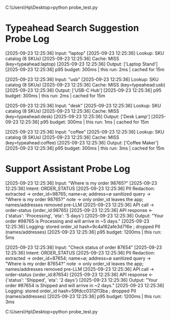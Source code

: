 C:\Users\Hp\Desktop>python probe_test.py

# Typeahead Search Suggestion Probe Log

[2025-09-23 12:25:36] Input: "laptop"
[2025-09-23 12:25:36] Lookup: SKU catalog (8 SKUs)
[2025-09-23 12:25:36] Cache: MISS (key=typeahead:laptop)
[2025-09-23 12:25:36] Output: ['Laptop Stand']
[2025-09-23 12:25:36] p95 budget: 300ms | this run: 2ms | cached for 15m


[2025-09-23 12:25:36] Input: "usb"
[2025-09-23 12:25:36] Lookup: SKU catalog (8 SKUs)
[2025-09-23 12:25:36] Cache: MISS (key=typeahead:usb)
[2025-09-23 12:25:36] Output: ['USB-C Hub']
[2025-09-23 12:25:36] p95 budget: 300ms | this run: 2ms | cached for 15m


[2025-09-23 12:25:36] Input: "desk"
[2025-09-23 12:25:36] Lookup: SKU catalog (8 SKUs)
[2025-09-23 12:25:36] Cache: MISS (key=typeahead:desk)
[2025-09-23 12:25:36] Output: ['Desk Lamp']
[2025-09-23 12:25:36] p95 budget: 300ms | this run: 1ms | cached for 15m


[2025-09-23 12:25:36] Input: "coffee"
[2025-09-23 12:25:36] Lookup: SKU catalog (8 SKUs)
[2025-09-23 12:25:36] Cache: MISS (key=typeahead:coffee)
[2025-09-23 12:25:36] Output: ['Coffee Maker']
[2025-09-23 12:25:36] p95 budget: 300ms | this run: 3ms | cached for 15m


# Support Assistant Probe Log

[2025-09-23 12:25:36] Input: "Where is my order 98765?"
[2025-09-23 12:25:36] Intent: ORDER_STATUS
[2025-09-23 12:25:36] PII Redaction:
   extracted → order_id=98765; name=∅; address=∅
   sanitized query → "Where is my order 98765?"
   note → only order_id leaves the app; names/addresses removed pre-LLM
[2025-09-23 12:25:36] API call → order-status {order_id:98765}
[2025-09-23 12:25:36] API response ← {'status': 'Processing', 'eta': '5 days'}
[2025-09-23 12:25:36] Output: "Your order #98765 is Processing and will arrive in ~5 days."
[2025-09-23 12:25:36] Logging: stored order_id hash=9c4a162afe3d716e ; dropped PII (names/addresses)
[2025-09-23 12:25:36] p95 budget: 1200ms | this run: 5ms


[2025-09-23 12:25:36] Input: "Check status of order 87654"
[2025-09-23 12:25:36] Intent: ORDER_STATUS
[2025-09-23 12:25:36] PII Redaction:
   extracted → order_id=87654; name=∅; address=∅
   sanitized query → "Where is my order 87654?"
   note → only order_id leaves the app; names/addresses removed pre-LLM
[2025-09-23 12:25:36] API call → order-status {order_id:87654}
[2025-09-23 12:25:36] API response ← {'status': 'Shipped', 'eta': '2 days'}
[2025-09-23 12:25:36] Output: "Your order #87654 is Shipped and will arrive in ~2 days."
[2025-09-23 12:25:36] Logging: stored order_id hash=59fdcc0312f13ba ; dropped PII (names/addresses)
[2025-09-23 12:25:36] p95 budget: 1200ms | this run: 3ms



C:\Users\Hp\Desktop>python probe_test.py
